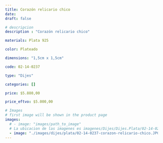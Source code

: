 ```yaml
---
title: Corazón relicario chico
date: 
draft: false

# descripcion
description : "Corazón relicario chico"

materials: Plata 925

color: Plateado

dimensions: "1,5cm x 1,5cm"

code: 02-14-0237

type: "Dijes"

categories: []

price: $5.880,00

price_eftvo: $5.000,00

# Images
# first image will be shown in the product page
images:
  # - image: "images/path_to_image"
  # La ubicacion de las imagenes es imagenes/Dijes/Dijes.Plata/02-14-0237-corazon-relicario-chico
  - image: "./images/dijes/plata/02-14-0237-corazon-relicario-chico.JPG"
---
```

